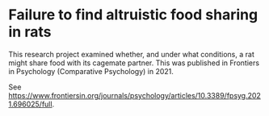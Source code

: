 # Failure to find altruistic food sharing in rats
 
This research project examined whether, and under what conditions, a rat might share food with its cagemate partner.  This was published in Frontiers in Psychology (Comparative Psychology) in 2021.  

See https://www.frontiersin.org/journals/psychology/articles/10.3389/fpsyg.2021.696025/full.  
